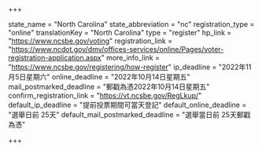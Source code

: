 +++

state_name = "North Carolina"
state_abbreviation = "nc"
registration_type = "online"
translationKey = "North Carolina"
type = "register"
hp_link = "https://www.ncsbe.gov/voting"
registration_link = "https://www.ncdot.gov/dmv/offices-services/online/Pages/voter-registration-application.aspx"
more_info_link = "https://www.ncsbe.gov/registering/how-register"
ip_deadline = "2022年11月5日星期六"
online_deadline = "2022年10月14日星期五"
mail_postmarked_deadline = "郵戳為憑2022年10月14日星期五"
confirm_registration_link = "https://vt.ncsbe.gov/RegLkup/"
default_ip_deadline = "提前投票期間可當天登記"
default_online_deadline = "選舉日前 25天"
default_mail_postmarked_deadline = "選舉當日前 25天郵戳為憑"

+++